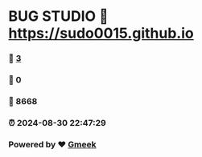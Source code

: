 # BUG STUDIO :link: https://sudo0015.github.io 
### :page_facing_up: [3](https://sudo0015.github.io/tag.html) 
### :speech_balloon: 0 
### :hibiscus: 8668 
### :alarm_clock: 2024-08-30 22:47:29 
### Powered by :heart: [Gmeek](https://github.com/Meekdai/Gmeek)
